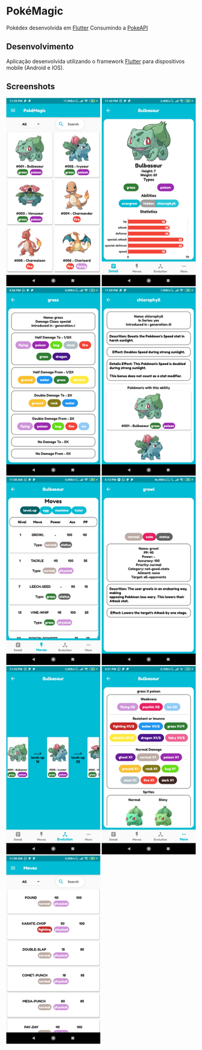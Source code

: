 # PokéMagic
Pokédex desenvolvida em [Flutter](https://flutter.dev/) Consumindo a [PokeAPI](https://pub.dev/packages/pokeapi)

## Desenvolvimento

Aplicação desenvolvida utilizando o framework [Flutter](https://flutter.dev/) para dispositivos mobile (Android e IOS).

## Screenshots

<img src="screenshots/principal.jpg" width=250>
<img src="screenshots/detalhes.jpg" width=250>
<img src="screenshots/detalhes_tipo.jpg" width=250>
<img src="screenshots/detalhes_habilidade.jpg" width=250>
<img src="screenshots/movimentos.jpg" width=250>
<img src="screenshots/detalhes_move.jpg" width=250>
<img src="screenshots/evolucao.jpg" width=250>
<img src="screenshots/more.jpg" width=250>
<img src="screenshots/moves.jpg" width=250>




